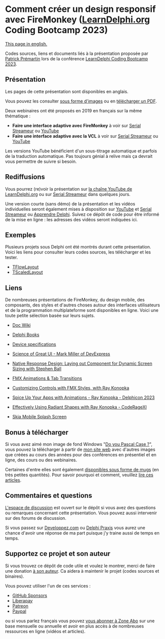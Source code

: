 # Comment créer un design responsif avec FireMonkey ([LearnDelphi.org](https://learndelphi.org) Coding Bootcamp 2023)

[This page in english.](README.md)

Codes sources, liens et documents liés à la présentation proposée par [Patrick Prémartin](https://fr.gravatar.com/patrickpremartinfr) lors de la conférence [LearnDelphi Coding Bootcamp 2023](https://learndelphi.org/coding-bootcamp-2023/).

## Présentation

Les pages de cette présentation sont disponibles en anglais.

Vous pouvez les consulter [sous forme d'images](./slides) ou en [télécharger un PDF](HowToCreateAResponsiveDesignInAFireMonkeyApplication-202308.pdf).

Deux webinaires ont été proposés en 2019 en français sur la même thématique :
* **Faire une interface adaptive avec FireMonkey** à voir sur [Serial Streameur](https://serialstreameur.fr/webinaire-20190528.php) ou [YouTube](https://youtu.be/-t0ki__TcrU)
* **Faire une interface adaptive avec la VCL** à voir sur [Serial Streameur](https://serialstreameur.fr/webinaire-20190625.php) ou [YouTube](https://youtu.be/BE6rjsXHOI8)

Les versions YouTube bénéficient d'un sous-titrage automatique et parfois de la traduction automatique. Pas toujours génial à relive mais ça devrait vous permettre de suivre si besoin.

## Rediffusions

Vous pourrez (re)voir la présentation sur [la chaîne YouTube de LearnDelphi.org](https://www.youtube.com/@LearnDelphi) ou sur [Serial Streameur](https://serialstreameur.fr/learndelphiorg-coding-bootcamp-2023.html) dans quelques jours.

Une version courte (sans démo) de la présentation et les vidéos individuelles seront également mises à disposition sur [YouTube](https://www.youtube.com/@DeveloppeurPascal) et [Serial Streameur](https://serialstreameur.fr) ou [Apprendre Delphi](https://apprendre-delphi.fr). Suivez ce dépôt de code pour être informé de la mise en ligne : les adresses des vidéos seront indiquées ici.

## Exemples

Plusieurs projets sous Delphi ont été montrés durant cette présentation. Voici les liens pour consulter leurs codes sources, les télécharger et les tester.

* [TFlowLayout](./sample-TFlowLayout)
* [TScaledLayout](./sample-TScaledLayout)

## Liens

De nombreuses présentations de FireMonkey, du design mobile, des composants, des styles et d'autres choses autour des interfaces utilisateurs et de la programmation multiplateforme sont disponibles en ligne. Voici une toute petite sélection basée sur leurs sujets.

* [Doc Wiki](https://docwiki.embarcadero.com)

* [Delphi Books](https://delphi-books.com)

* [Device specifications](https://www.devicespecifications.com)

* [Science of Great UI - Mark Miller of DevExpress](https://youtu.be/CSj8Hb5OEQU)

* [Native Response Design: Laying out Component for Dynamic Screen Sizing with Stephen Ball](https://youtu.be/0pTm8oB_260)

* [FMX Animations & Tab Transitions](https://youtu.be/btUbZTvW2B0)

* [Customizing Controls with FMX Styles, with Ray Konopka](https://youtu.be/j9XxM7W94p4)

* [Spice Up Your Apps with Animations - Ray Konopka - Delphicon 2023](https://youtu.be/-wan1AgdfAE)

* [Effectively Using Radiant Shapes with Ray Konopka - CodeRageXI](https://youtu.be/Fa3fNS0AJRo)

* [Skia Mobile Splash Screen](https://youtu.be/NYlg0HlaV3c)

## Bonus à télécharger

Si vous avez aimé mon image de fond Windows "[Do you Pascal Case ?](https://www.dropbox.com/s/q0ozh2hvjjh3w37/RADStudio-PascalCase-1920x1080.jpg?dl=1)", vous pouvez la télécharger à partir de [mon site web](https://developpeur-pascal.fr/les-fonds-d-ecran.html) avec d'autres images que créées au cours des années pour des conférences en présentiel et en ligne, des cours ou des webinaires.

Certaines d'entre elles sont également [disponibles sous forme de mugs](https://www.leshopdeludo.fr/326-goodies) (en très petites quantités). Pour savoir pourquoi et comment, veuillez [lire ces articles](https://developpeur-pascal.fr/goodies.html).

## Commentaires et questions

[L'espace de discussion](https://github.com/DeveloppeurPascal/DCB2023-Responsive-Design-With-FireMonkey/discussions) est ouvert sur le dépôt si vous avez des questions ou remarques concernant cette présentation. Vous pouvez aussi intervenir sur des forums de discussion.

Si vous passez sur [Developpez.com](https://www.developpez.net/forums/f15/environnements-developpement/delphi/) ou [Delphi Praxis](https://en.delphipraxis.net) vous aurez une chance d'avoir une réponse de ma part puisque j'y traine aussi de temps en temps.

## Supportez ce projet et son auteur

Si vous trouvez ce dépôt de code utile et voulez le montrer, merci de faire une donation [à son auteur](https://github.com/DeveloppeurPascal). Ca aidera à maintenir le projet (codes sources et binaires).

Vous pouvez utiliser l'un de ces services :

* [GitHub Sponsors](https://github.com/sponsors/DeveloppeurPascal)
* [Liberapay](https://liberapay.com/PatrickPremartin)
* [Patreon](https://www.patreon.com/patrickpremartin)
* [Paypal](https://www.paypal.com/paypalme/patrickpremartin)

ou si vous parlez français vous pouvez [vous abonner à Zone Abo](https://zone-abo.fr/nos-abonnements.php) sur une base mensuelle ou annuelle et avoir en plus accès à de nombreuses ressources en ligne (vidéos et articles).
